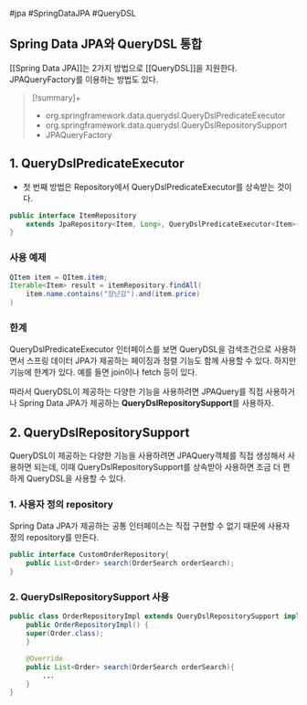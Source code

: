 #jpa #SpringDataJPA #QueryDSL 

## Spring Data JPA와 QueryDSL 통합
 [[Spring Data JPA]]는 2가지 방법으로 [[QueryDSL]]을 지원한다. JPAQueryFactory를 이용하는 방법도 있다.
 
> [!summary]+ 
> + org.springframework.data.querydsl.QueryDslPredicateExecutor
> + org.springframework.data.querydsl.QueryDslRepositorySupport
> + JPAQueryFactory
> 

## 1. QueryDslPredicateExecutor
+ 첫 번째 방법은 Repository에서 QueryDslPredicateExecutor를 상속받는 것이다.

```java
public interface ItemRepository
	extends JpaRepository<Item, Long>, QueryDslPredicateExecutor<Item>{
}
```
### 사용 예제
```java
QItem item = QItem.item;
Iterable<Item> result = itemRepository.findAll(
	item.name.contains("장난감").and(item.price)
)
```

### 한계
QueryDslPredicateExecutor 인터페이스를 보면 QueryDSL을 검색조건으로 사용하면서 스프링 데이터 JPA가 제공하는 페이징과 정렬 기능도 함께 사용할 수 있다. 하지만 기능에 한계가 있다. 예를 들면 join이나 fetch 등이 있다.

따라서 QueryDSL이 제공하는 다양한 기능을 사용하려면 JPAQuery를 직접 사용하거나 Spring Data JPA가 제공하는 **QueryDslRepositorySupport**를 사용하자.

## 2. QueryDslRepositorySupport
QueryDSL이 제공하는 다양한 기능을 사용하려면 JPAQuery객체를 직접 생성해서 사용하면 되는데, 이때 QueryDslRepositorySupport를 상속받아 사용하면 조금 더 편하게 QueryDSL을 사용할 수 있다.

### 1. 사용자 정의 repository
Spring Data JPA가 제공하는 공통 인터페이스는 직접 구현할 수 없기 때문에 사용자 정의 repository를 만든다.
```java
public interface CustomOrderRepository{
	public List<Order> search(OrderSearch orderSearch);
}
```

### 2. QueryDslRepositorySupport 사용
```java
public class OrderRepositoryImpl extends QueryDslRepositorySupport implements CustomOrderRepository{
	public OrderRepositoryImpl() {
	super(Order.class);
	}

	@Override
	public List<Order> search(OrderSearch orderSearch){
		...
	}
}
```

### 